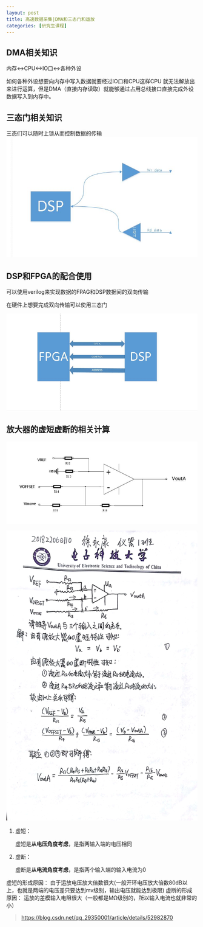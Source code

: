 ```yaml
---
layout: post
title: 高速数据采集|DMA和三态门和运放
categories: [研究生课程]
---
```


## DMA相关知识


内存<->CPU<->IO口<->各种外设

如何各种外设想要向内存中写入数据就要经过IO口和CPU这样CPU 就无法解放出来进行运算，但是DMA（直接内存读取）就能够通过占用总线接口直接完成外设数据写入到内存中。


## 三态门相关知识


三态们可以随时上锁从而控制数据的传输
![](../image/graduate-courses/high-speed-data-acquisition/three-states-gate.JPG)



## DSP和FPGA的配合使用

可以使用verilog来实现数据的FPAG和DSP数据间的双向传输

在硬件上想要完成双向传输可以使用三态门

![](../image/graduate-courses/high-speed-data-acquisition/FPGA-DSP.JPG)

## 放大器的虚短虚断的相关计算

![](../image/graduate-courses/high-speed-data-acquisition/amplifier-calculation.JPG)

![](../image/graduate-courses/high-speed-data-acquisition/amplifier-calculation1.JPG)

1. 虚短：

	虚短是**从电压角度考虑**，是指两输入端的电压相同

2. 虚断：

	虚断是**从电流角度考虑**，是指两个输入端的输入电流为0

虚短的形成原因：
	由于运放电压放大倍数很大(一般开环电压放大倍数80dB以上，也就是两端的电压差只要达到mv级别，输出电压就能达到极限)
虚断的形成原因：
	运放的差模输入电阻很大（一般都是MΩ级别的，所以输入电流也就非常的小）




>https://blog.csdn.net/qq_29350001/article/details/52982870
	
